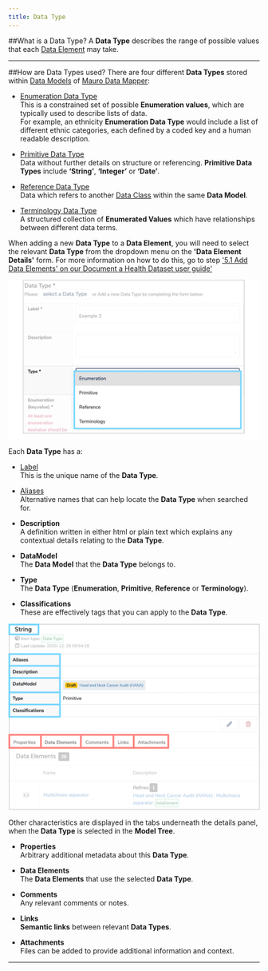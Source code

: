 ```yaml
---
title: Data Type
---
```


##What is a Data Type?
A **Data Type** describes the range of possible values that each [Data Element](../data-element/data-element.md) may take. 

---

##How are Data Types used?
There are four different **Data Types** stored within [Data Models](../data-model/data-model.md) of [Mauro Data Mapper](https://modelcatalogue.cs.ox.ac.uk/mdm-ui/#/home):

* [Enumeration Data Type](../enumeration-data-type/enumeration-data-type.md)  
	This is a constrained set of possible **Enumeration values**, which are typically used to describe lists of data.  
	For example, an ethnicity **Enumeration Data Type** would include a list of different ethnic categories, each defined by a coded key and a human readable description.

* [Primitive Data Type](../primitive-data-type/primitive-data-type.md)  
	Data without further details on structure or referencing. **Primitive Data Types** include **‘String’**, **‘Integer’** or **‘Date’**.
	
* [Reference Data Type](../reference-data-type/reference-data-type.md)  
	Data which refers to another [Data Class](../data-class/data-class.md) within the same **Data Model**. 
	
* [Terminology Data Type](../terminology-data-type/terminology-data-type.md)  
	A structured collection of **Enumerated Values** which have relationships between different data terms.
	
When adding a new **Data Type** to a **Data Element**, you will need to select the relevant **Data Type** from the dropdown menu on the **'Data Element Details'** form. For more information on how to do this, go to step ['5.1 Add Data Elements' on our Document a Health Dataset user guide'](../../user-guides/document-a-health-dataset/document-a-health-dataset.md#create-a-new-data-element)

![Data Type dropdown menu](data-type-dropdown-menu.png) 
 
Each **Data Type** has a:
 
* [Label](../label/label.md)  
	This is the unique name of the **Data Type**.

* [Aliases](../aliases/aliases.md)  
	Alternative names that can help locate the **Data Type** when searched for.

* **Description**  
	A definition written in either html or plain text which explains any contextual details relating to the **Data Type**.

* **DataModel**  
	The **Data Model** that the **Data Type** belongs to.

* **Type**  
	The **Data Type** (**Enumeration**, **Primitive**, **Reference** or **Terminology**).
	
* **Classifications**  
	These are effectively tags that you can apply to the **Data Type**.
	
![Data Type details panel](data-type-details-panel.png) 

Other characteristics are displayed in the tabs underneath the details panel, when the **Data Type** is selected in the **Model Tree**.

* **Properties**  
	Arbitrary additional metadata about this **Data Type**.

* **Data Elements**  
	The **Data Elements** that use the selected **Data Type**.

* **Comments**  
	Any relevant comments or notes.

* **Links**  
	**Semantic links** between relevant **Data Types**.

* **Attachments**  
	Files can be added to provide additional information and context.


---


